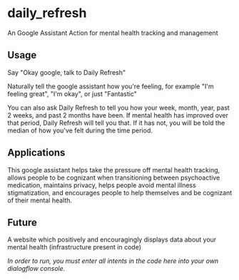 # daily_refresh
An Google Assistant Action for mental health tracking and management

## Usage
Say "Okay google, talk to Daily Refresh"

Naturally tell the google assistant how you're feeling, for example "I'm feeling great", "I'm okay", or just "Fantastic"

You can also ask Daily Refresh to tell you how your week, month, year, past 2 weeks, and past 2 months have been. If mental health has improved over that period, Daily Refresh will tell you that. If it has not, you will be told the median of how you've felt during the time period.

## Applications
This google assistant helps take the pressure off mental health tracking, allows people to be cognizant when transitioning between psychoactive medication, maintains privacy, helps people avoid mental illness stigmatization, and encourages people to help themselves and be cognizant of their mental health. 

## Future
A website which positively and encouragingly displays data about your mental health (infrastructure present in code)

*In order to run, you must enter all intents in the code here into your own dialogflow console.*
